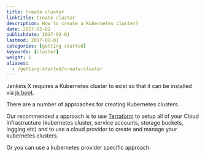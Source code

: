 ```yaml
---
title: Create cluster
linktitle: Create cluster
description: How to create a Kubernetes cluster?
date: 2017-02-01
publishdate: 2017-02-01
lastmod: 2017-02-01
categories: [getting started]
keywords: [cluster]
weight: 1
aliases:
  - /getting-started/create-cluster
---
```


Jenkins X requires a Kubernetes cluster to exist so that it can be installed via [jx boot](/docs/getting-started/setup/boot/).

There are a number of approaches for creating Kubernetes clusters. 

Our recommended a approach is to use [Terraform](https://www.terraform.io) to setup all of your Cloud Infrastructure (kubernetes cluster, service accounts, storage buckets, logging etc) and to use a cloud provider to create and manage your kubernetes clusters.

Or you can use a kubernetes provider specific approach:




